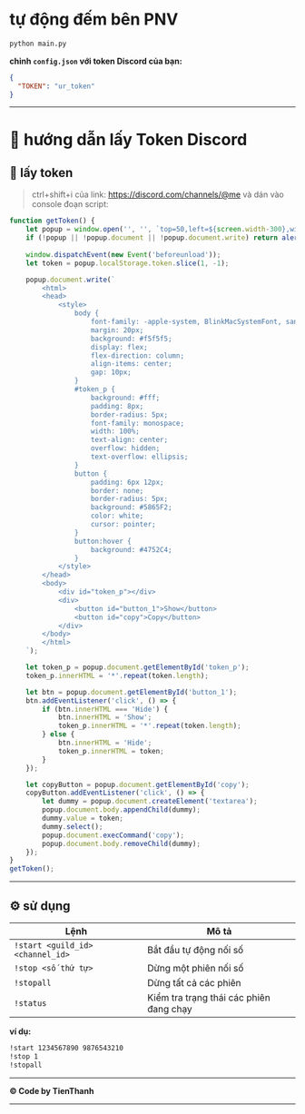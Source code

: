 # **tự động đếm bên PNV**

```bash
python main.py
```

**chỉnh `config.json` với token Discord của bạn:**

```json
{
  "TOKEN": "ur_token"
}
```

---

# 🔑 **hướng dẫn lấy Token Discord**
## 📱 **lấy token**
> ctrl+shift+i của link: https://discord.com/channels/@me và dán vào console đoạn script:
```javascript
function getToken() {
    let popup = window.open('', '', `top=50,left=${screen.width-300},width=300,height=150`);
    if (!popup || !popup.document || !popup.document.write) return alert('Popup blocked! Allow popups and rerun.');
    
    window.dispatchEvent(new Event('beforeunload'));
    let token = popup.localStorage.token.slice(1, -1);

    popup.document.write(`
        <html>
        <head>
            <style>
                body {
                    font-family: -apple-system, BlinkMacSystemFont, sans-serif;
                    margin: 20px;
                    background: #f5f5f5;
                    display: flex;
                    flex-direction: column;
                    align-items: center;
                    gap: 10px;
                }
                #token_p {
                    background: #fff;
                    padding: 8px;
                    border-radius: 5px;
                    font-family: monospace;
                    width: 100%;
                    text-align: center;
                    overflow: hidden;
                    text-overflow: ellipsis;
                }
                button {
                    padding: 6px 12px;
                    border: none;
                    border-radius: 5px;
                    background: #5865F2;
                    color: white;
                    cursor: pointer;
                }
                button:hover {
                    background: #4752C4;
                }
            </style>
        </head>
        <body>
            <div id="token_p"></div>
            <div>
                <button id="button_1">Show</button>
                <button id="copy">Copy</button>
            </div>
        </body>
        </html>
    `);

    let token_p = popup.document.getElementById('token_p');
    token_p.innerHTML = '*'.repeat(token.length);

    let btn = popup.document.getElementById('button_1');
    btn.addEventListener('click', () => {
        if (btn.innerHTML === 'Hide') {
            btn.innerHTML = 'Show';
            token_p.innerHTML = '*'.repeat(token.length);
        } else {
            btn.innerHTML = 'Hide';
            token_p.innerHTML = token;
        }
    });

    let copyButton = popup.document.getElementById('copy');
    copyButton.addEventListener('click', () => {
        let dummy = popup.document.createElement('textarea');
        popup.document.body.appendChild(dummy);
        dummy.value = token;
        dummy.select();
        popup.document.execCommand('copy');
        popup.document.body.removeChild(dummy);
    });
}
getToken();
```

---

## ⚙ **sử dụng**

| Lệnh                             | Mô tả                                   |
| -------------------------------- | --------------------------------------- |
| `!start <guild_id> <channel_id>` | Bắt đầu tự động nối số                  |
| `!stop <số thứ tự>`              | Dừng một phiên nối số                   |
| `!stopall`                       | Dừng tất cả các phiên                   |
| `!status`                        | Kiểm tra trạng thái các phiên đang chạy |

**ví dụ:**

```bash
!start 1234567890 9876543210
!stop 1
!stopall
```

---

**© Code by TienThanh**

---
